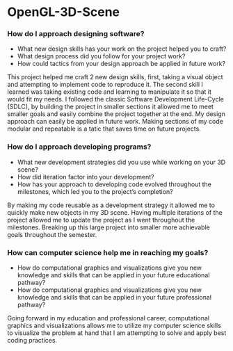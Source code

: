 # OpenGL-3D-Scene

### How do I approach designing software?
- What new design skills has your work on the project helped you to craft?
- What design process did you follow for your project work?
- How could tactics from your design approach be applied in future work?

This project helped me craft 2 new design skills, first, taking a visual object and attempting to implement code to reproduce it. The second skill I learned was taking existing code and learning to manipulate it so that it would fit my needs. I followed the classic Software Development Life-Cycle (SDLC), by building the project in smaller sections it allowed me to meet smaller goals and easily combine the project together at the end. My design approach can easily be applied in future work. Making sections of my code modular and repeatable is a tatic that saves time on future projects.

### How do I approach developing programs?
- What new development strategies did you use while working on your 3D scene?
- How did iteration factor into your development?
- How has your approach to developing code evolved throughout the milestones, which led you to the project’s completion?

By making my code reusable as a development strategy it allowed me to quickly make new objects in my 3D scene. Having multiple iterations of the project allowed me to update the project as I went throughout the milestones. Breaking up this large project into smaller more achievable goals throughout the semester.

### How can computer science help me in reaching my goals?
- How do computational graphics and visualizations give you new knowledge and skills that can be applied in your future educational pathway?
- How do computational graphics and visualizations give you new knowledge and skills that can be applied in your future professional pathway?

Going forward in my education and professional career, computational graphics and visualizations allows me to utilize my computer science skills to visualize the problem at hand that I am attempting to solve and apply best coding practices.
